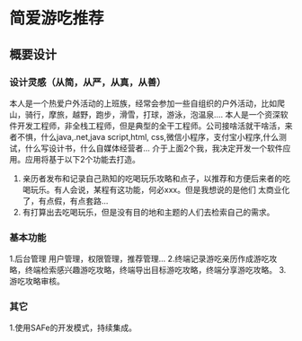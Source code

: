 # 简爱游吃推荐

## 概要设计

### 设计灵感（从简，从严，从真，从善）
本人是一个热爱户外活动的上班族，经常会参加一些自组织的户外活动，比如爬山，骑行，摩旅，越野，跑步，滑雪，打球，游泳，泡温泉....
本人是一个资深软件开发工程师，非全栈工程师，但是典型的全干工程师。公司接啥活就干啥活，来者不惧，什么java,.net,java script,html,
css,微信小程序，支付宝小程序,什么测试，什么写设计书，什么自媒体经营者...
介于上面2个我，我决定开发一个软件应用。应用将基于以下2个功能去打造。
1. 亲历者发布和记录自己熟知的吃喝玩乐攻略和点子，以推荐和方便后来者的吃喝玩乐。有人会说，某程有这功能，何必xxx。但是我想说的是他们
太商业化了，有点假，有点套路...
2. 有打算出去吃喝玩乐，但是没有目的地和主题的人们去检索自己的需求。

### 基本功能
1.后台管理 用户管理，权限管理，推荐管理...
2.终端记录游吃亲历作成游吃攻略，终端检索感兴趣游吃攻略，终端导出目标游吃攻略，终端分享游吃攻略。
3.游吃攻略审核。

### 其它
1.使用SAFe的开发模式，持续集成。

